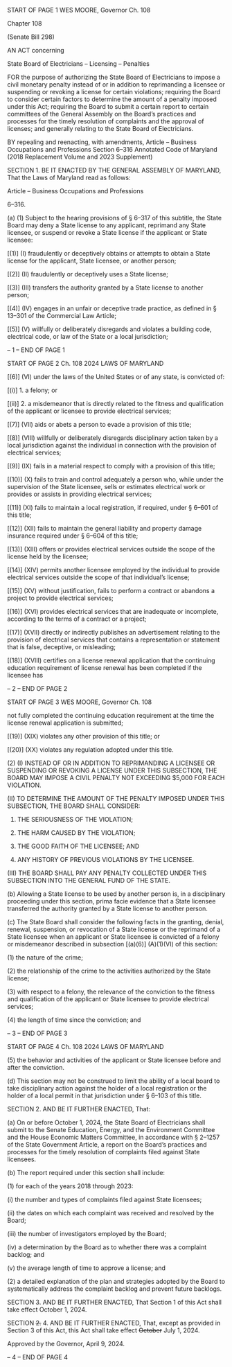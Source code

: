 START OF PAGE 1
WES MOORE, Governor Ch. 108

Chapter 108

(Senate Bill 298)

AN ACT concerning

State Board of Electricians – Licensing – Penalties

FOR the purpose of authorizing the State Board of Electricians to impose a civil monetary
penalty instead of or in addition to reprimanding a licensee or suspending or
revoking a license for certain violations; requiring the Board to consider certain
factors to determine the amount of a penalty imposed under this Act; requiring the
Board to submit a certain report to certain committees of the General Assembly on
the Board’s practices and processes for the timely resolution of complaints and the
approval of licenses; and generally relating to the State Board of Electricians.

BY repealing and reenacting, with amendments,
Article – Business Occupations and Professions
Section 6–316
Annotated Code of Maryland
(2018 Replacement Volume and 2023 Supplement)

SECTION 1. BE IT ENACTED BY THE GENERAL ASSEMBLY OF MARYLAND,
That the Laws of Maryland read as follows:

Article – Business Occupations and Professions

6–316.

(a) (1) Subject to the hearing provisions of § 6–317 of this subtitle, the State
Board may deny a State license to any applicant, reprimand any State licensee, or suspend
or revoke a State license if the applicant or State licensee:

[(1)] (I) fraudulently or deceptively obtains or attempts to obtain a State
license for the applicant, State licensee, or another person;

[(2)] (II) fraudulently or deceptively uses a State license;

[(3)] (III) transfers the authority granted by a State license to another
person;

[(4)] (IV) engages in an unfair or deceptive trade practice, as defined in §
13–301 of the Commercial Law Article;

[(5)] (V) willfully or deliberately disregards and violates a building code,
electrical code, or law of the State or a local jurisdiction;

– 1 –
END OF PAGE 1

START OF PAGE 2
Ch. 108 2024 LAWS OF MARYLAND

[(6)] (VI) under the laws of the United States or of any state, is convicted
of:

[(i)] 1. a felony; or

[(ii)] 2. a misdemeanor that is directly related to the fitness and
qualification of the applicant or licensee to provide electrical services;

[(7)] (VII) aids or abets a person to evade a provision of this title;

[(8)] (VIII) willfully or deliberately disregards disciplinary action taken by a
local jurisdiction against the individual in connection with the provision of electrical
services;

[(9)] (IX) fails in a material respect to comply with a provision of this title;

[(10)] (X) fails to train and control adequately a person who, while under
the supervision of the State licensee, sells or estimates electrical work or provides or assists
in providing electrical services;

[(11)] (XI) fails to maintain a local registration, if required, under § 6–601
of this title;

[(12)] (XII) fails to maintain the general liability and property damage
insurance required under § 6–604 of this title;

[(13)] (XIII) offers or provides electrical services outside the scope of the
license held by the licensee;

[(14)] (XIV) permits another licensee employed by the individual to provide
electrical services outside the scope of that individual’s license;

[(15)] (XV) without justification, fails to perform a contract or abandons a
project to provide electrical services;

[(16)] (XVI) provides electrical services that are inadequate or incomplete,
according to the terms of a contract or a project;

[(17)] (XVII) directly or indirectly publishes an advertisement relating to the
provision of electrical services that contains a representation or statement that is false,
deceptive, or misleading;

[(18)] (XVIII) certifies on a license renewal application that the
continuing education requirement of license renewal has been completed if the licensee has

– 2 –
END OF PAGE 2

START OF PAGE 3
WES MOORE, Governor Ch. 108

not fully completed the continuing education requirement at the time the license renewal
application is submitted;

[(19)] (XIX) violates any other provision of this title; or

[(20)] (XX) violates any regulation adopted under this title.

(2) (I) INSTEAD OF OR IN ADDITION TO REPRIMANDING A
LICENSEE OR SUSPENDING OR REVOKING A LICENSE UNDER THIS SUBSECTION, THE
BOARD MAY IMPOSE A CIVIL PENALTY NOT EXCEEDING $5,000 FOR EACH
VIOLATION.

(II) TO DETERMINE THE AMOUNT OF THE PENALTY IMPOSED
UNDER THIS SUBSECTION, THE BOARD SHALL CONSIDER:

1. THE SERIOUSNESS OF THE VIOLATION;

2. THE HARM CAUSED BY THE VIOLATION;

3. THE GOOD FAITH OF THE LICENSEE; AND

4. ANY HISTORY OF PREVIOUS VIOLATIONS BY THE
LICENSEE.

(III) THE BOARD SHALL PAY ANY PENALTY COLLECTED UNDER
THIS SUBSECTION INTO THE GENERAL FUND OF THE STATE.

(b) Allowing a State license to be used by another person is, in a disciplinary
proceeding under this section, prima facie evidence that a State licensee transferred the
authority granted by a State license to another person.

(c) The State Board shall consider the following facts in the granting, denial,
renewal, suspension, or revocation of a State license or the reprimand of a State licensee
when an applicant or State licensee is convicted of a felony or misdemeanor described in
subsection [(a)(6)] (A)(1)(VI) of this section:

(1) the nature of the crime;

(2) the relationship of the crime to the activities authorized by the State
license;

(3) with respect to a felony, the relevance of the conviction to the fitness
and qualification of the applicant or State licensee to provide electrical services;

(4) the length of time since the conviction; and

– 3 –
END OF PAGE 3

START OF PAGE 4
Ch. 108 2024 LAWS OF MARYLAND

(5) the behavior and activities of the applicant or State licensee before and
after the conviction.

(d) This section may not be construed to limit the ability of a local board to take
disciplinary action against the holder of a local registration or the holder of a local permit
in that jurisdiction under § 6–103 of this title.

SECTION 2. AND BE IT FURTHER ENACTED, That:

(a) On or before October 1, 2024, the State Board of Electricians shall submit to
the Senate Education, Energy, and the Environment Committee and the House Economic
Matters Committee, in accordance with § 2–1257 of the State Government Article, a report
on the Board’s practices and processes for the timely resolution of complaints filed against
State licensees.

(b) The report required under this section shall include:

(1) for each of the years 2018 through 2023:

(i) the number and types of complaints filed against State licensees;

(ii) the dates on which each complaint was received and resolved by
the Board;

(iii) the number of investigators employed by the Board;

(iv) a determination by the Board as to whether there was a
complaint backlog; and

(v) the average length of time to approve a license; and

(2) a detailed explanation of the plan and strategies adopted by the Board
to systematically address the complaint backlog and prevent future backlogs.

SECTION 3. AND BE IT FURTHER ENACTED, That Section 1 of this Act shall take
effect October 1, 2024.

SECTION ~~2.~~ 4. AND BE IT FURTHER ENACTED, That, except as provided in
Section 3 of this Act, this Act shall take effect ~~October~~ July 1, 2024.

Approved by the Governor, April 9, 2024.

– 4 –
END OF PAGE 4